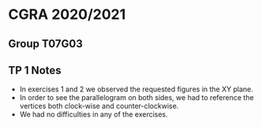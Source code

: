 # CGRA 2020/2021

## Group T07G03

## TP 1 Notes

- In exercises 1 and 2 we observed the requested figures in the XY plane.
- In order to see the parallelogram on both sides, we had to reference the vertices both clock-wise and counter-clockwise.
- We had no difficulties in any of the exercises.

